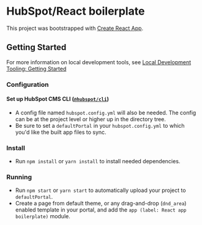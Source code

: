 # HubSpot/React boilerplate

This project was bootstrapped with
[Create React App](https://github.com/facebook/create-react-app).

## Getting Started

For more information on local development tools, see
[Local Development Tooling: Getting Started](https://designers.hubspot.com/docs/tools/local-development)

### Configuration

#### Set up HubSpot CMS CLI ([`@hubspot/cli`](https://www.npmjs.com/package/@hubspot/cli))

- A config file named `hubspot.config.yml` will also be needed. The config can
  be at the project level or higher up in the directory tree.
- Be sure to set a `defaultPortal` in your `hubspot.config.yml` to which you'd
  like the built app files to sync.

### Install

- Run `npm install` or `yarn install` to install needed dependencies.

### Running

- Run `npm start` or `yarn start` to automatically upload your project to
  `defaultPortal`.
- Create a page from default theme, or any drag-and-drop (`dnd_area`) enabled
  template in your portal, and add the `app (label: React app boilerplate)`
  module.
